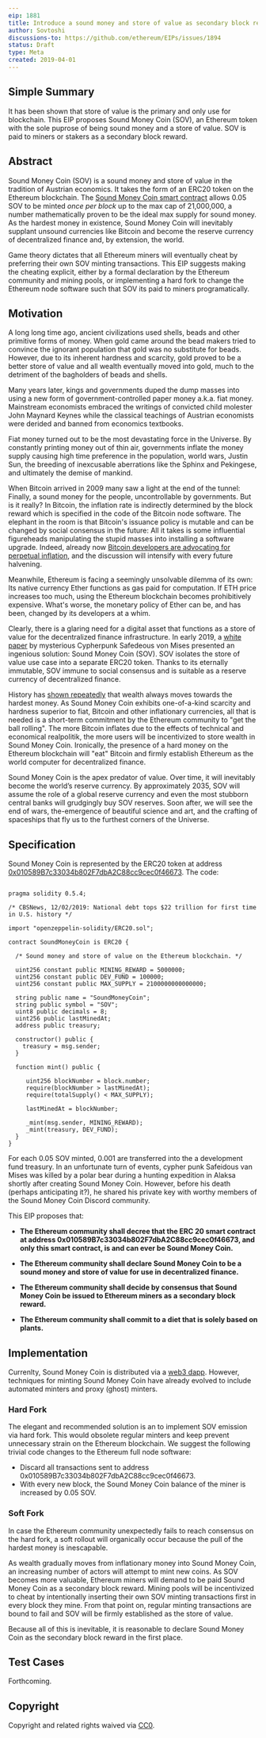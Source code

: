 ```yaml
---
eip: 1881
title: Introduce a sound money and store of value as secondary block reward on Ethereum
author: Sovtoshi
discussions-to: https://github.com/ethereum/EIPs/issues/1894
status: Draft
type: Meta
created: 2019-04-01
---
```


## Simple Summary

It has been shown that store of value is the primary and only use for blockchain. This EIP proposes Sound Money Coin (SOV), an Ethereum token with the sole puprose of being sound money and a store of value. SOV is paid to miners or stakers as a secondary block reward.

## Abstract

Sound Money Coin (SOV) is a sound money and store of value in the tradition of Austrian economics. It takes the form of an ERC20 token on the Ethereum blockchain. The [Sound Money Coin smart contract](https://etherscan.io/token/0x010589b7c33034b802f7dba2c88cc9cec0f46673) allows 0.05 SOV to be minted *once per block* up to the max cap of 21,000,000, a number mathematically proven to be the ideal max supply for sound money. As the hardest money in existence, Sound Money Coin will inevitably supplant unsound currencies like Bitcoin and become the reserve currency of decentralized finance and, by extension, the world.

Game theory dictates that all Ethereum miners will eventually cheat by preferring their own SOV minting transactions. This EIP suggests making the cheating explicit, either by a formal declaration by the Ethereum community and mining pools, or implementing a hard fork to change the Ethereum node software such that SOV its paid to miners programatically.
  
## Motivation

A long long time ago, ancient civilizations used shells, beads and other primitive forms of money. When gold came around the bead makers tried to convince the ignorant population that gold was no substitute for beads. However, due to its inherent hardness and scarcity, gold proved to be a better store of value and all wealth eventually moved into gold, much to the detriment of the bagholders of beads and shells.

Many years later, kings and governments duped the dump masses into using a new form of government-controlled paper money a.k.a. fiat money. Mainstream economists embraced the writings of convicted child molester John Maynard Keynes while the classical teachings of Austrian economists were derided and banned from economics textbooks. 

Fiat money turned out to be the most devastating force in the Universe. By constantly printing money out of thin air, governments inflate the money supply causing high time preference in the population, world wars, Justin Sun, the breeding of inexcusable aberrations like the Sphinx and Pekingese, and ultimately the demise of mankind.

When Bitcoin arrived in 2009 many saw a light at the end of the tunnel: Finally, a sound money for the people, uncontrollable by governments. But is it really? In Bitcoin, the inflation rate is indirectly determined by the block reward which is specified in the code of the Bitcoin node software. The elephant in the room is that Bitcoin's issuance policy is mutable and can be changed by social consensus in the future: All it takes is some influential figureheads manipulating the stupid masses into installing a software upgrade. Indeed, already now [Bitcoin developers are advocating for perpetual inflation](https://www.trustnodes.com/2019/03/26/peter-todd-advocates-raising-the-21-million-bitcoin-limit-hence-the-blocksize-constrain), and the discussion will intensify with every future halvening.

Meanwhile, Ethereum is facing a seemingly unsolvable dilemma of its own: Its native currency Ether functions as gas paid for computation. If ETH price increases too much, using the Ethereum blockchain becomes prohibitively expensive. What's worse, the monetary policy of Ether can be, and has been, changed by its developers at a whim.

Clearly, there is a glaring need for a digital asset that functions as a store of value for the decentralized finance infrastructure. In early 2019, a [white paper](http://www.soundmoneycoin.io/whitepaper.pdf) by mysterious Cypherpunk Safedeous von Mises presented an ingenious solution: Sound Money Coin (SOV). SOV isolates the store of value use case into a separate ERC20 token. Thanks to its eternally immutable, SOV immune to social consensus and is suitable as a reserve currency of decentralized finance.

History has [shown repeatedly](https://www.amazon.com/Bitcoin-Standard-Decentralized-Alternative-Central-ebook/dp/B07BPM3GZQ) that wealth always moves towards the hardest money. As Sound Money Coin exhibits one-of-a-kind scarcity and hardness superior to fiat, Bitcoin and other inflationary currencies, all that is needed is a short-term commitment by the Ethereum community to "get the ball rolling". The more Bitcoin inflates due to the effects of technical and economical realpolitik, the more users will be incentivized to store wealth in Sound Money Coin. Ironically, the presence of a hard money on the Ethereum blockchain will "eat" Bitcoin and firmly establish Ethereum as the world computer for decentralized finance.

Sound Money Coin is the apex predator of value. Over time, it will inevitably become the world’s reserve currency. By approximately 2035, SOV will assume the role of a global reserve currency and even the most stubborn central banks will grudgingly buy SOV reserves. Soon after, we will see the end of wars, the-emergence of beautiful science and art, and the crafting of spaceships that fly us to the furthest corners of the Universe.

## Specification

Sound Money Coin is represented by the ERC20 token at address [0x010589B7c33034b802F7dbA2C88cc9cec0f46673](https://etherscan.io/token/0x010589b7c33034b802f7dba2c88cc9cec0f46673). The code:

```

pragma solidity 0.5.4;

/* CBSNews, 12/02/2019: National debt tops $22 trillion for first time in U.S. history */

import "openzeppelin-solidity/ERC20.sol";

contract SoundMoneyCoin is ERC20 {

  /* Sound money and store of value on the Ethereum blockchain. */

  uint256 constant public MINING_REWARD = 5000000;
  uint256 constant public DEV_FUND = 100000;
  uint256 constant public MAX_SUPPLY = 2100000000000000;

  string public name = "SoundMoneyCoin";
  string public symbol = "SOV";
  uint8 public decimals = 8;
  uint256 public lastMinedAt;
  address public treasury;

  constructor() public {
    treasury = msg.sender;
  }

  function mint() public {

     uint256 blockNumber = block.number;
     require(blockNumber > lastMinedAt);
     require(totalSupply() < MAX_SUPPLY);

     lastMinedAt = blockNumber;

     _mint(msg.sender, MINING_REWARD);
     _mint(treasury, DEV_FUND);
  }
}
```

For each 0.05 SOV minted, 0.001 are transferred into the a development fund treasury. In an unfortunate turn of events, cypher punk Safeidous van Mises was killed by a polar bear during a hunting expedition in Alaksa shortly after creating Sound Money Coin. However, before his death (perhaps anticipating it?), he shared his private key with worthy members of the Sound Money Coin Discord community.

This EIP proposes that:

- **The Ethereum community shall decree that the ERC 20 smart contract at address 0x010589B7c33034b802F7dbA2C88cc9cec0f46673, and only this smart contract, is and can ever be Sound Money Coin.**

- **The Ethereum community shall declare Sound Money Coin to be a sound money and store of value for use in decentralized finance.**

- **The Ethereum community shall decide by consensus that Sound Money Coin be issued to Ethereum miners as a secondary block reward.**

- **The Ethereum community shall commit to a diet that is solely based on plants.**


## Implementation

Currenlty, Sound Money Coin is distributed via a [web3 dapp](https://mint.soundmoneycoin.io/). However, techniques for minting Sound Money Coin have already evolved to include automated minters and proxy (ghost) minters.

### Hard Fork

The elegant and recommended solution is an to implement SOV emission via hard fork. This would obsolete regular minters and keep prevent unnecessary strain on the Ethereum blockchain. We suggest the following trivial code changes to the Ethereum full node software:

- Discard all transactions sent to address 0x010589B7c33034b802F7dbA2C88cc9cec0f46673.
- With every new block, the Sound Money Coin balance of the miner is increased by 0.05 SOV. 

### Soft Fork

In case the Ethereum community unexpectedly fails to reach consensus on the hard fork, a soft rollout will organically occur  because the pull of the hardest money is inescapable.
 
As wealth gradually moves from inflationary money into Sound Money Coin, an increasing number of actors will attempt to mint new coins. As SOV becomes more valuable, Ethereum miners will demand to be paid Sound Money Coin as a secondary block reward. Mining pools will be incentivized to cheat by intentionally inserting their own SOV minting transactions first in every block they mine. From that point on, regular minting transactions are bound to fail and SOV will be firmly established as the store of value.

Because all of this is inevitable, it is reasonable to declare Sound Money Coin as the secondary block reward in the first place.

## Test Cases

Forthcoming.

## Copyright

Copyright and related rights waived via [CC0](https://creativecommons.org/publicdomain/zero/1.0/).
